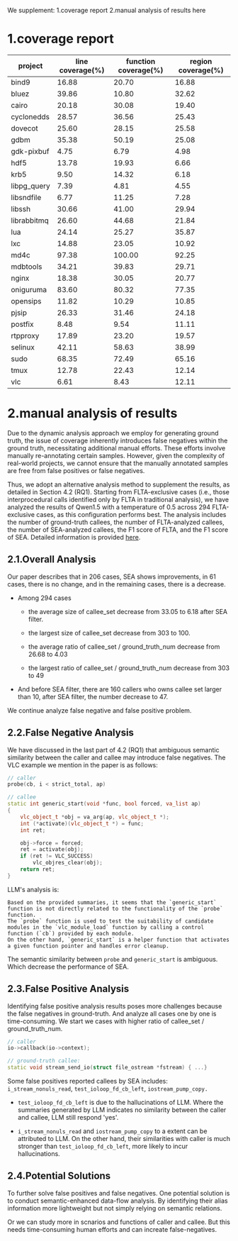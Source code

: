 We supplement: 1.coverage report 2.manual analysis of results here

# 1.coverage report

| project | line coverage(%) | function coverage(%) | region coverage(%) |
| ---- | ---- | ---- | ---- |
| bind9 | 16.88 | 20.70 | 16.88 |
| bluez | 39.86 | 10.80 | 32.62 |
| cairo | 20.18 | 30.08 | 19.40 |
| cyclonedds | 28.57 | 36.56 | 25.43 |
| dovecot | 25.60 | 28.15 | 25.58 |
| gdbm |  35.38 | 50.19 | 25.08 |
| gdk-pixbuf | 4.75 | 6.79 | 4.98 |
| hdf5 | 13.78 | 19.93 | 6.66 |
| krb5 | 9.50 | 14.32 | 6.18 |
| libpg_query | 7.39 | 4.81 | 4.55 |
| libsndfile |  6.77 | 11.25 | 7.28 |
| libssh | 30.66 | 41.00 | 29.94 |
| librabbitmq | 26.60 | 44.68 | 21.84 |
| lua | 24.14 | 25.27 | 35.87 |
| lxc | 14.88 | 23.05 | 10.92 |
| md4c | 97.38 | 100.00 | 92.25 |
| mdbtools | 34.21 | 39.83 | 29.71 |
| nginx | 18.38 | 30.05 | 20.77 |
| oniguruma | 83.60 | 80.32 | 77.35 |
| opensips | 11.82 | 10.29 | 10.85 |
| pjsip | 26.33 | 31.46 | 24.18 |
| postfix | 8.48 | 9.54 | 11.11 |
| rtpproxy | 17.89 | 23.20 | 19.57 |
| selinux | 42.11 | 58.63 | 38.99 |
| sudo | 68.35 | 72.49 | 65.16 |
| tmux | 12.78 | 22.43 | 12.14 |
| vlc | 6.61 | 8.43 | 12.11 |


# 2.manual analysis of results

Due to the dynamic analysis approach we employ for generating ground truth, the issue of coverage inherently introduces false negatives within the ground truth, 
necessitating additional manual efforts. 
These efforts involve manually re-annotating certain samples. 
However, given the complexity of real-world projects, we cannot ensure that the manually annotated samples are free from false positives or false negatives. 

Thus, we adopt an alternative analysis method to supplement the results, as detailed in Section 4.2 (RQ1). 
Starting from FLTA-exclusive cases (i.e., those interprocedural calls identified only by FLTA in traditional analysis), we have analyzed the results of Qwen1.5 with a temperature of 0.5 across 294 FLTA-exclusive cases, as this configuration performs best. 
The analysis includes the number of ground-truth callees, the number of FLTA-analyzed callees, the number of SEA-analyzed callees, the F1 score of FLTA, and the F1 score of SEA. 
Detailed information is provided [here](intermediate_res/Qwen72-0.5.csv). 

## 2.1.Overall Analysis

Our paper describes that in 206 cases, SEA shows improvements, in 61 cases, there is no change, and in the remaining cases, there is a decrease. 

- Among 294 cases

    * the average size of callee_set decrease from 33.05 to 6.18 after SEA filter.
    
    * the largest size of callee_set decrease from 303 to 100.

    * the average ratio of callee_set / ground_truth_num decrease from 26.68 to 4.03

    * the largest ratio of callee_set / ground_truth_num decrease from 303 to 49

- And before SEA filter, there are 160 callers who owns callee set larger than 10, after SEA filter, the number decrease to 47.


We continue analyze false negative and false positive problem.

## 2.2.False Negative Analysis

We have discussed in the last part of 4.2 (RQ1) that ambiguous semantic similarity between the caller and callee may introduce false negatives. 
The VLC example we mention in the paper is as follows:

```cpp
// caller
probe(cb, i < strict_total, ap)

// callee
static int generic_start(void *func, bool forced, va_list ap)
{
    vlc_object_t *obj = va_arg(ap, vlc_object_t *);
    int (*activate)(vlc_object_t *) = func;
    int ret;

    obj->force = forced;
    ret = activate(obj);
    if (ret != VLC_SUCCESS)
        vlc_objres_clear(obj);
    return ret;
}
```

LLM's analysis is:

```
Based on the provided summaries, it seems that the `generic_start` function is not directly related to the functionality of the `probe` function. 
The `probe` function is used to test the suitability of candidate modules in the `vlc_module_load` function by calling a control function (`cb`) provided by each module. 
On the other hand, `generic_start` is a helper function that activates a given function pointer and handles error cleanup.
```

The semantic similarity between `probe` and `generic_start` is ambiguous. Which decrease the performance of SEA.


## 2.3.False Positive Analysis

Identifying false positive analysis results poses more challenges because the false negatives in ground-truth.
And analyze all cases one by one is time-consuming. We start we cases with higher ratio of callee_set / ground_truth_num.


```cpp
// caller
io->callback(io->context);

// ground-truth callee:
static void stream_send_io(struct file_ostream *fstream) { ...}
```

Some false positives reported callees by SEA includes: `i_stream_nonuls_read`, `test_ioloop_fd_cb_left`, `iostream_pump_copy.`

- `test_ioloop_fd_cb_left` is due to the hallucinations of LLM. Where the summaries generated by LLM indicates no similarity between the caller and callee, LLM still respond 'yes'.

- `i_stream_nonuls_read` and `iostream_pump_copy` to a extent can be attributed to LLM. On the other hand, their similarities with caller is much stronger than `test_ioloop_fd_cb_left`, more likely to incur hallucinations.


## 2.4.Potential Solutions

To further solve false positives and false negatives. One potential solution is to conduct semantic-enhanced data-flow analysis. 
By identifying their alias information more lightweight but not simply relying on semantic relations.

Or we can study more in scnarios and functions of caller and callee. But this needs time-consuming human efforts and can increate false-negatives.